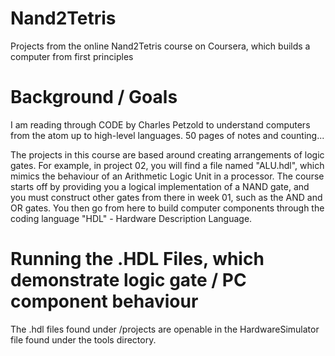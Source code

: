 # Nand2Tetris
Projects from the online Nand2Tetris course on Coursera, which builds a computer from first principles

# Background / Goals

I am reading through CODE by Charles Petzold to understand computers from the atom up to high-level languages. 50 pages of notes and counting...

The projects in this course are based around creating arrangements of logic gates. For example, in project 02, you will find a file named "ALU.hdl", which mimics the behaviour of an Arithmetic Logic Unit in a processor. The course starts off by providing you a logical implementation of a NAND gate, and you must construct other gates from there in week 01, such as the AND and OR gates. You then go from here to build computer components through the coding language "HDL" - Hardware Description Language.

# Running the .HDL Files, which demonstrate logic gate / PC component behaviour

The .hdl files found under /projects are openable in the HardwareSimulator file found under the tools directory.
